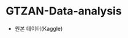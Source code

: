 # GTZAN-Data-analysis
- 원본 데이터(<a herf="https://www.kaggle.com/datasets/andradaolteanu/gtzan-dataset-music-genre-classification">Kaggle</a>)

